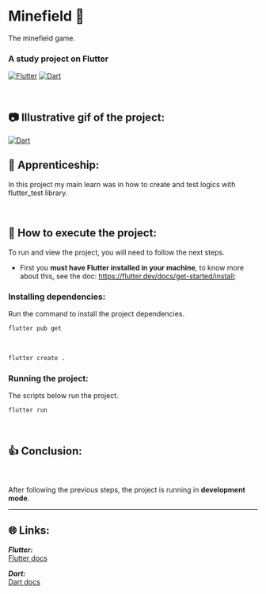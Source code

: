 # Minefield 👾
The minefield game.


### A study project on **Flutter**

[![Flutter](https://amandacleto.github.io/images-for-projects/public/images/github-readme/icon-flutter.svg)](https://flutter.dev/)
[![Dart](https://amandacleto.github.io/images-for-projects/public/images/github-readme/icon-dart.svg)](https://dart.dev/)

<br>

## 📷 Illustrative gif of the project:

[![Dart](https://amandacleto.github.io/images-for-projects/public/images/github-readme/cod3r-aprenda-flutter-e-dart-e-construa-apps-ios-e-android-minefield.gif)](https://dart.dev/)



## 🎇 Apprenticeship:
In this project my main learn was in how to create and test logics with flutter_test library.

<br>



## 🚀 How to execute the project:
To run and view the project, you will need to follow the next steps.
  * First you **must have Flutter installed in your machine**, to know more about this, see the doc: https://flutter.dev/docs/get-started/install;

### Installing dependencies:
Run the command to install the project dependencies.
   ```sh
   flutter pub get
   ```
<br>

   ```sh
   flutter create .
   ```

### Running the project:
The scripts below run the project.
   ```sh
   flutter run
   ```
<br>

## 👍 Conclusion:

<br>

After following the previous steps, the project is running in **development mode**.


---
## 🌐 Links:
***Flutter:***<br>
[<ins>Flutter docs</ins>](https://docs.flutter.dev/)<br>

***Dart:***<br>
[<ins>Dart docs</ins>](https://dart.dev/guides/)<br>
